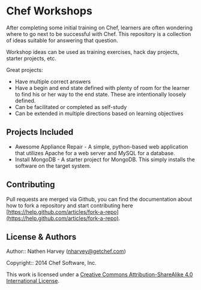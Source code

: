 # Chef Workshops

After completing some initial training on Chef, learners are often wondering where to go next to be successful with Chef.  This repository is a collection of ideas suitable for answering that question.

Workshop ideas can be used as training exercises, hack day projects, starter projects, etc.  

Great projects:

* Have multiple correct answers
* Have a begin and end state defined with plenty of room for the learner to find his or her way to the end state.  These are intentionally loosely defined.
* Can be facilitated or completed as self-study
* Can be extended in multiple directions based on learning objectives

## Projects Included

* Awesome Appliance Repair - A simple, python-based web application that utilizes Apache for a web server and MySQL for a database.
* Install MongoDB - A starter project for MongoDB.  This simply installs the software on the target system.

## Contributing

Pull requests are merged via Github, you can find the documentation about how to fork a repository and start contributing here [https://help.github.com/articles/fork-a-repo](https://help.github.com/articles/fork-a-repo).

## License & Authors

Author:: Nathen Harvey (<nharvey@getchef.com>)


Copyright:: 2014 Chef Software, Inc.

This work is licensed under a [Creative Commons Attribution-ShareAlike 4.0 International License](http://creativecommons.org/licenses/by-sa/4.0/).
